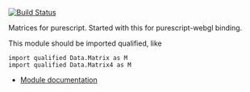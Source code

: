 [![Build Status](https://travis-ci.org/jutaro/purescript-matrix.svg?branch=master)](https://travis-ci.org/jutaro/purescript-matrix)

Matrices for purescript. 
Started with this for purescript-webgl binding.

This module should be imported qualified, like 
~~~
import qualified Data.Matrix as M
import qualified Data.Matrix4 as M
~~~

- [Module documentation](docs/Module.md)

